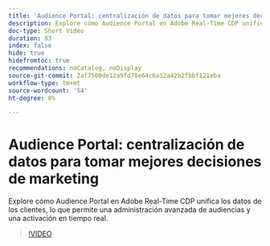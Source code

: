 ```yaml
---
title: 'Audience Portal: centralización de datos para tomar mejores decisiones de marketing'
description: Explore cómo Audience Portal en Adobe Real-Time CDP unifica los datos de los clientes, lo que permite una administración avanzada de audiencias y una activación en tiempo real.
doc-type: Short Video
duration: 83
index: false
hide: true
hidefromtoc: true
recommendations: noCatalog, noDisplay
source-git-commit: 2af7500de12a9fd78e64c6a12a42b2fbbf121eba
workflow-type: tm+mt
source-wordcount: '54'
ht-degree: 0%

---
```



# Audience Portal: centralización de datos para tomar mejores decisiones de marketing

Explore cómo Audience Portal en Adobe Real-Time CDP unifica los datos de los clientes, lo que permite una administración avanzada de audiencias y una activación en tiempo real.

<!-- 72_S508_3442517_82_audience-portal-centralizing-data-for-better-marketing-decisions -->
>[!VIDEO](https://video.tv.adobe.com/v/3458185/?learn=on&enablevpops=true)
